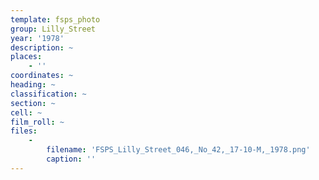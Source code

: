 ```yaml
---
template: fsps_photo
group: Lilly_Street
year: '1978'
description: ~
places:
    - ''
coordinates: ~
heading: ~
classification: ~
section: ~
cell: ~
film_roll: ~
files:
    -
        filename: 'FSPS_Lilly_Street_046,_No_42,_17-10-M,_1978.png'
        caption: ''
---
```

